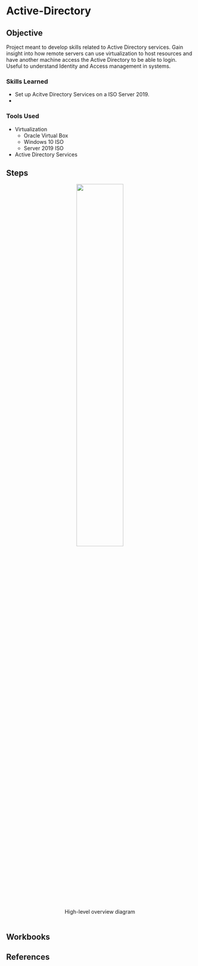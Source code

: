 # Active-Directory

## Objective

Project meant to develop skills related to Active Directory services. Gain insight into how remote servers can use virtualization to host resources and have another machine access the Active Directory to be able to login. Useful to understand Identity and Access management in systems.

### Skills Learned

- Set up Acitve Directory Services on a ISO Server 2019.
- 

### Tools Used

- Virtualization
    - Oracle Virtual Box
    - Windows 10 ISO
    - Server 2019 ISO
- Active Directory Services

## Steps

<p align="center">
  <img src="https://i.imgur.com/dYYhdVx.png" height="50%" width="50%" alt=""/> <br/>
  High-level overview diagram <br/> <br/>
</p>
<!--
-	Set up a free subscription account on Azure portal
-	Set up virtual machine
    - Make it extremely vulnerable by removing firewalls
    - Make resource group
 -->
 
## Workbooks

<!--
<p align="center">
    <img src="https://i.imgur.com/HkGDg7u.png" height="50%" width="50%" alt=""/> <br/>
    Failed RDP World Map <br/> <br/>
    <img src="https://i.imgur.com/Ja78gPj.png" height="50%" width="50%" alt=""/> <br/>
    Usernames used Tiles <br/>
</p>
-->
 
## References

